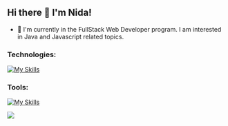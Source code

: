 ## Hi there 👋 I'm Nida!

- 🌱 I'm currently in the FullStack Web Developer program. I am interested in Java and Javascript related topics.

### Technologies:
[![My Skills](https://skillicons.dev/icons?i=java,spring,js,html,css,mysql,postgres,&theme=light)](https://skillicons.dev)

### Tools:
[![My Skills](https://skillicons.dev/icons?i=idea,postman,bootstrap,vscode&theme=light)](https://skillicons.dev)

![](http://github-profile-summary-cards.vercel.app/api/cards/repos-per-language?username=nidaonder&theme=default)
<!--

![](http://github-profile-summary-cards.vercel.app/api/cards/repos-per-language?username=nidaonder&theme=aura_dark)

[![GitHub Streak](https://streak-stats.demolab.com?user=nidaonder&theme=rising-sun&hide_border=true&date_format=j%20M%5B%20Y%5D)](https://git.io/streak-stats) 

[![Anurag's GitHub stats](https://github-readme-stats.vercel.app/api?username=nidaonder)](https://github.com/anuraghazra/github-readme-stats)

**nidaonder/nidaonder** is a ✨ _special_ ✨ repository because its `README.md` (this file) appears on your GitHub profile.

Here are some ideas to get you started:

- 🔭 I’m currently working on ...
- 🌱 I’m currently learning ...
- 👯 I’m looking to collaborate on ...
- 🤔 I’m looking for help with ...
- 💬 Ask me about ...
- 📫 How to reach me: ...
- 😄 Pronouns: ...
- ⚡ Fun fact: ...
-->
